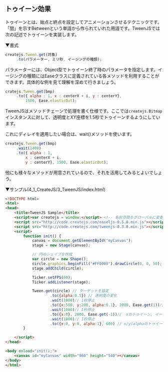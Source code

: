
## トゥイーン効果

トゥイーンとは、始点と終点を設定してアニメーションさせるテクニックです。「間」を示すBetweenという単語から作られていれた用語です。TweenJSでは次の記述でトゥイーンを実装します。

▼書式

```js
createjs.Tween.get(対象)
     .to(パラメーター, ミリ秒, イージングの種類);
```

パラメーターには、Object型でトゥイーン終了時のパラメータを指定します。イージングの種類にはEaseクラスに定義されている各メソッドを利用することができます。具体的な例を見て理解を深めて行きましょう。

```js
cratejs.Tween.get(bmp)
     .to({ alpha : 1, x : centerX + i, y : centerY},
         1500, Ease.elasticOut);
```

TweenJSはメソッドチェーンで処理を書く仕様です。ここでは`createjs.Bitmap`インスタンスに対して、透明度とXY座標を1.5秒でトゥイーンするようにしています。

これにディレイを適用したい場合は、wait()メソッドを使います。

```js
createjs.Tween.get(bmp)
     .wait(1400)
     .to({ alpha : 1,
         x : centerX + i,
         y : centerY}, 1500, Ease.elasticOut);
```

他にも様々なメソッドが用意されているので、それを活用してみるとよいでしょう。

▼サンプル(4_1_CreateJS/3_TweenJS/index.html)

```html
<!DOCTYPE html>
<html>
<head>
	<title>TweenJS Sample</title>
	<script>var createjs = window;</script> <!-- 名前空間をグローバルに変更 -->
	<script src="http://code.createjs.com/easeljs-0.5.0.min.js"></script>
	<script src="http://code.createjs.com/tweenjs-0.3.0.min.js"></script>
	<script>
		function init() {
			canvas = document.getElementById("myCanvas");
			stage = new Stage(canvas);

			// 円のシェイプを作成
			var circle = new Shape();
			circle.graphics.beginFill("#FF0000").drawCircle(0, 0, 50);
			stage.addChild(circle);

			Ticker.setFPS(60);
			Ticker.addListener(stage);

			Tween.get(circle) // ターゲットを指定
					.to({alpha:0.5}) // 透明度の変化
					.wait(1000)// 1秒停止
					.to({x:500, y:200, alpha:0.1}, 2000, Ease.get(1))// x/y/alphaのトゥイーン, イーズアウトで
					.wait(1000)// 1秒停止
					.to({x:0}, 2000, Ease.get(-1))//  xのトゥイーン, イーズインで
					.wait(1000)// 1秒停止
					.to({x:0, y:0, alpha:1}, 600) // x/y/alphaのトゥイーン
		}

	</script>
</head>

<body onload="init();">
	<canvas id="myCanvas" width="960" height="540"></canvas>
</body>
</html>
```
